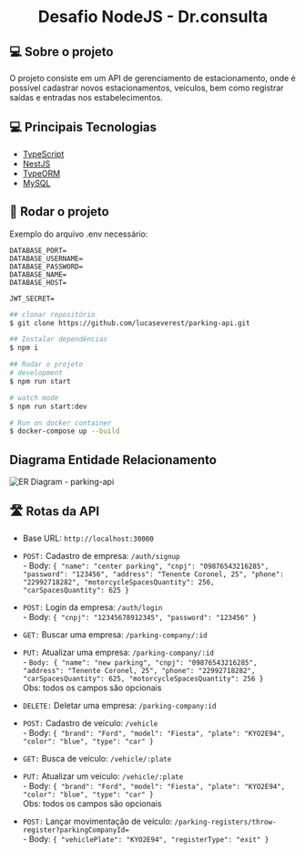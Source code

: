 <h1 align="center">Desafio NodeJS - Dr.consulta</h1>

## 💻 Sobre o projeto
O projeto consiste em um API de gerenciamento de estacionamento, onde é possível cadastrar novos estacionamentos, veículos, bem como registrar saídas e entradas nos estabelecimentos.

## 💻 Principais Tecnologias

- [TypeScript](https://www.typescriptlang.org/)
- [NestJS](https://nestjs.com/)
- [TypeORM](https://typeorm.io/)
- [MySQL](https://www.mysql.com/)

## 🔌 Rodar o projeto

Exemplo do arquivo .env necessário:
```
DATABASE_PORT=
DATABASE_USERNAME=
DATABASE_PASSWORD=
DATABASE_NAME=
DATABASE_HOST=

JWT_SECRET=
```


```sh
## clonar repositório
$ git clone https://github.com/lucaseverest/parking-api.git

## Instalar dependências
$ npm i

## Rodar o projeto
# development
$ npm run start

# watch mode
$ npm run start:dev

# Run on docker container
$ docker-compose up --build
```
## Diagrama Entidade Relacionamento
![ER Diagram - parking-api](https://github.com/lucaseverest/parking-api/assets/55161134/3e6d8722-d7a4-459a-8620-4ccee8769939)

## 🛣️ Rotas da API
- Base URL: `http://localhost:30000`

- `POST:` Cadastro de empresa: `/auth/signup`  
        - Body:
        `{
        	"name": "center parking",
        	"cnpj": "09876543216285",
        	"password": "123456",
        	"address": "Tenente Coronel, 25",
        	"phone": "22992718282",
        	"motorcycleSpacesQuantity": 256,
        	"carSpacesQuantity": 625
        }`
  
- `POST:` Login da empresa: `/auth/login`  
        - Body:
          `{
          	"cnpj": "12345678912345",
          	"password": "123456"
          }`
- `GET:` Buscar uma empresa: `/parking-company/:id`
  
- `PUT:` Atualizar uma empresa: `/parking-company/:id`  
        - `Body:
          {
            "name": "new parking",
          	"cnpj": "09876543216285",
          	"address": "Tenente Coronel, 25",
          	"phone": "22992718282",
          	"carSpacesQuantity": 625,
          	"motorcycleSpacesQuantity": 256
          }`  
          Obs: todos os campos são opcionais
  
- `DELETE:` Deletar uma empresa: `/parking-company:id`  
- `POST:` Cadastro de veículo: `/vehicle`  
        - Body:
        `{
          "brand": "Ford",
          "model": "Fiesta",
          "plate": "KYO2E94",
          "color": "blue",
          "type": "car"
        }`
  
- `GET:` Busca de veículo: `/vehicle/:plate`
  
  
- `PUT:` Atualizar um veículo: `/vehicle/:plate`  
        - Body:
        `{
          "brand": "Ford",
          "model": "Fiesta",
          "plate": "KYO2E94",
          "color": "blue",
          "type": "car"
        }`  
        Obs: todos os campos são opcionais

- `POST:` Lançar movimentação de veículo: `/parking-registers/throw-register?parkingCompanyId=`  
        - Body:
          `{
            	"vehiclePlate": "KYO2E94",
            	"registerType": "exit"
            }`
